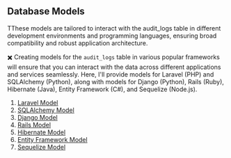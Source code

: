 ## Database Models

TThese models are tailored to interact with the audit_logs table in different development environments and programming languages, ensuring broad compatibility and robust application architecture.

✖️ Creating models for the `audit_logs` table in various popular frameworks will ensure that you can interact with the data across different applications and services seamlessly. Here, I'll provide models for Laravel (PHP) and SQLAlchemy (Python), along with models for Django (Python), Rails (Ruby), Hibernate (Java), Entity Framework (C#), and Sequelize (Node.js).

1. [Laravel Model](./AuditLog.php)
2. [SQLAlchemy Model](./audit_log.py)
3. [Django Model](./models.py)
4. [Rails Model](./audit_log.rb)
5. [Hibernate Model](./AuditLog.java)
6. [Entity Framework Model](./AuditLog.cs)
7. [Sequelize Model](./audit_log.js)
